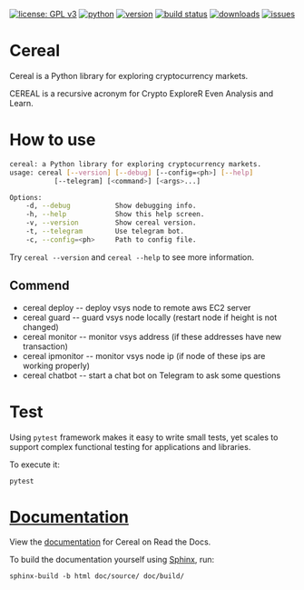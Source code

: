 [![license: GPL v3](https://img.shields.io/badge/license-GPLv3-blue.svg)](/LICENSE)
[![python](https://img.shields.io/badge/python-3.7-green.svg)]()
[![version](https://img.shields.io/badge/version-2019.7-ff69b4.svg)](/cereal/cereal/version.py)
[![build status](https://travis-ci.com/Icermli/cereal.svg?token=pojzrPMupy6Wy7FYdwHH&branch=master)](https://travis-ci.com/Icermli/cereal)
[![downloads](https://img.shields.io/github/downloads/Icermli/cereal/total.svg)]()
[![issues](https://img.shields.io/github/issues/Icermli/cereal.svg)](https://github.com/Icermli/cereal/issues)

# Cereal

Cereal is a Python library for exploring cryptocurrency markets.

CEREAL is a recursive acronym for Crypto ExploreR Even Analysis and Learn.

# How to use

```bash
cereal: a Python library for exploring cryptocurrency markets.
usage: cereal [--version] [--debug] [--config=<ph>] [--help]
           [--telegram] [<command>] [<args>...]

Options:
    -d, --debug           Show debugging info.
    -h, --help            Show this help screen.
    -v, --version         Show cereal version.
    -t, --telegram        Use telegram bot.
    -c, --config=<ph>     Path to config file.
```

Try `cereal --version` and `cereal --help` to see more information.

## Commend

- cereal deploy -- deploy vsys node to remote aws EC2 server
- cereal guard -- guard vsys node locally (restart node if height is not changed)
- cereal monitor -- monitor vsys address (if these addresses have new transaction)
- cereal ipmonitor -- monitor vsys node ip (if node of these ips are working properly)
- cereal chatbot -- start a chat bot on Telegram to ask some questions


# Test

Using `pytest` framework makes it easy to write small tests, yet scales to support complex functional testing for applications and libraries.

To execute it:

```
pytest
```

# [Documentation](/README.md)

View the [documentation](https://icermli.github.io/cereal/)
for Cereal on Read the Docs.

To build the documentation yourself using [Sphinx](http://www.sphinx-doc.org/), run:

```
sphinx-build -b html doc/source/ doc/build/
```
